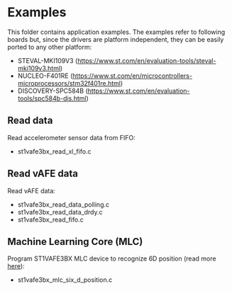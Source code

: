 # Examples

This folder contains application examples. The examples refer to following boards but, since the drivers are platform independent, they can be easily ported to any other platform:

- STEVAL-MKI109V3 (https://www.st.com/en/evaluation-tools/steval-mki109v3.html)
- NUCLEO-F401RE (https://www.st.com/en/microcontrollers-microprocessors/stm32f401re.html)
- DISCOVERY-SPC584B (https://www.st.com/en/evaluation-tools/spc584b-dis.html)

## Read data

Read accelerometer sensor data from FIFO:

  - st1vafe3bx_read_xl_fifo.c

## Read vAFE data

Read vAFE data:

  - st1vafe3bx_read_data_polling.c
  - st1vafe3bx_read_data_drdy.c
  - st1vafe3bx_read_fifo.c

## Machine Learning Core (MLC)

Program ST1VAFE3BX MLC device to recognize 6D position (read more [here](https://github.com/STMicroelectronics/st-mems-machine-learning-core/blob/main/examples/6d_position_recognition/st1vafe3bx/README.md)):

  - st1vafe3bx_mlc_six_d_position.c


